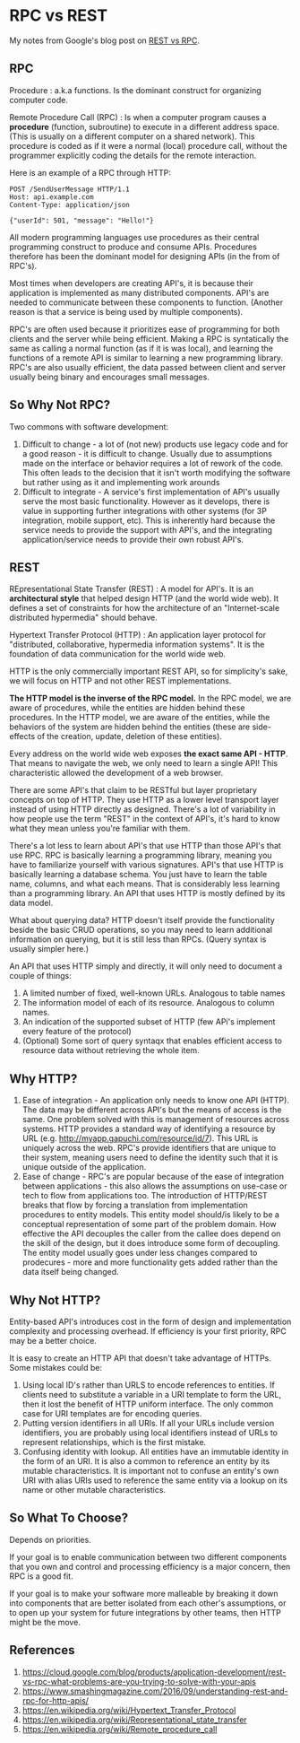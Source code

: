 # RPC vs REST

My notes from Google's blog post on [REST vs RPC](https://cloud.google.com/blog/products/application-development/rest-vs-rpc-what-problems-are-you-trying-to-solve-with-your-apis).

## RPC

Procedure
:  a.k.a functions. Is the dominant construct for organizing computer code. 

Remote Procedure Call (RPC)
:  Is when a computer program causes a **procedure** (function, subroutine) to execute in a different address space. (This is usually on a different computer on a shared network). This procedure is coded as if it were a normal (local) procedure call, without the programmer explicitly coding the details for the remote interaction.

Here is an example of a RPC through HTTP:

```http
POST /SendUserMessage HTTP/1.1
Host: api.example.com
Content-Type: application/json

{"userId": 501, "message": "Hello!"}
```

All modern programming languages use procedures as their central programming construct to produce and consume APIs. Procedures therefore has been the dominant model for designing APIs (in the from of RPC's).

Most times when developers are creating API's, it is because their application is implemented as many distributed components. API's are needed to communicate between these components to function. (Another reason is that a service is being used by multiple components).

RPC's are often used because it prioritizes ease of programming for both clients and the server while being efficient. Making a RPC is syntatically the same as calling a normal function (as if it is was local), and learning the functions of a remote API is similar to learning a new programming library. RPC's are also usually efficient, the data passed between client and server usually being binary and encourages small messages.

## So Why Not RPC?

Two commons with software development:

1. Difficult to change - a lot of (not new) products use legacy code and for a good reason - it is difficult to change. Usually due to assumptions made on the interface or behavior requires a lot of rework of the code. This often leads to the decision that it isn't worth modifying the software but rather using as it and implementing work arounds
1. Difficult to integrate - A service's first implementation of API's usually serve the most basic functionality. However as it develops, there is value in supporting further integrations with other systems (for 3P integration, mobile support, etc). This is inherently hard because the service needs to provide the support with API's, and the integrating application/service needs to provide their own robust API's.

## REST

REpresentational State Transfer (REST)
:  A model for API's. It is an **architectural style** that helped design HTTP (and the world wide web). It defines a set of constraints for how the architecture of an "Internet-scale distributed hypermedia" should behave.

Hypertext Transfer Protocol (HTTP)
:  An application layer protocol for "distributed, collaborative, hypermedia information systems". It is the foundation of data communication for the world wide web.

HTTP is the only commercially important REST API, so for simplicity's sake, we will focus on HTTP and not other REST implementations.

**The HTTP model is the inverse of the RPC model.** In the RPC model, we are aware of procedures, while the entities are hidden behind these procedures. In the HTTP model, we are aware of the entities, while the behaviors of the system are hidden behind the entities (these are side-effects of the creation, update, deletion of these entities).

Every address on the world wide web exposes **the exact same API - HTTP**. That means to navigate the web, we only need to learn a single API! This characteristic allowed the development of a web browser.

There are some API's that claim to be RESTful but layer proprietary concepts on top of HTTP. They use HTTP as a lower level transport layer instead of using HTTP directly as designed. There's a lot of variability in how people use the term "REST" in the context of API's, it's hard to know what they mean unless you're familiar with them.

There's a lot less to learn about API's that use HTTP than those API's that use RPC. RPC is basically learning a programming library, meaning you have to familiarize yourself with various signatures. API's that use HTTP is basically learning a database schema. You just have to learn the table name, columns, and what each means. That is considerably less learning than a programming library. An API that uses HTTP is mostly defined by its data model.

What about querying data? HTTP doesn't itself provide the functionality beside the basic CRUD operations, so you may need to learn additional information on querying, but it is still less than RPCs. (Query syntax is usually simpler here.)

An API that uses HTTP simply and directly, it will only need to document a couple of things:

1. A limited number of fixed, well-known URLs. Analogous to table names
1. The information model of each of its resource. Analogous to column names.
1. An indication of the supported subset of HTTP (few APi's implement every feature of the protocol)
1. (Optional) Some sort of query syntaqx that enables efficient access to resource data without retrieving the whole item.

## Why HTTP?

1. Ease of integration - An application only needs to know one API (HTTP). The data may be different across API's but the means of access is the same. One problem solved with this is management of resources across systems. HTTP provides a standard way of identifying a resource by URL (e.g. http://myapp.gapuchi.com/resource/id/7). This URL is uniquely across the web. RPC's provide identifiers that are unique to their system, meaning users need to define the identity such that it is unique outside of the application.
1. Ease of change - RPC's are popular because of the ease of integration between applications - this also allows the assumptions on use-case or tech to flow from applications too. The introduction of HTTP/REST breaks that flow by forcing a translation from implementation procedures to entity models. This entity model should/is likely to be a conceptual representation of some part of the problem domain. How effective the API decouples the caller from the callee does depend on the skill of the design, but it does introduce some form of decoupling. The entity model usually goes under less changes compared to prodecures - more and more functionality gets added rather than the data itself being changed.

## Why Not HTTP?

Entity-based API's introduces cost in the form of design and implementation complexity and processing overhead. If efficiency is your first priority, RPC may be a better choice.

It is easy to create an HTTP API that doesn't take advantage of HTTPs. Some mistakes could be:

1. Using local ID's rather than URLS to encode references to entities. If clients need to substitute a variable in a URI template to form the URL, then it lost the benefit of HTTP uniform interface. The only common case for URI templates are for encoding queries.
1. Putting version identifiers in all URls. If all your URLs include version identifiers, you are probably using local identifiers instead of URLs to represent relationships, which is the first mistake.
1. Confusing identity with lookup. All entities have an immutable identity in the form of an URI. It is also a common to reference an entity by its mutable characteristics. It is important not to confuse an entity's own URI with alias URIs used to reference the same entity via a lookup on its name or other mutable characteristics.

## So What To Choose?

Depends on priorities.

If your goal is to enable communication between two different components that you own and control and processing efficiency is a major concern, then RPC is a good fit.

If your goal is to make your software more malleable by breaking it down into components that are better isolated from each other's assumptions, or to open up your system for future integrations by other teams, then HTTP might be the move.

## References

1. https://cloud.google.com/blog/products/application-development/rest-vs-rpc-what-problems-are-you-trying-to-solve-with-your-apis
1. https://www.smashingmagazine.com/2016/09/understanding-rest-and-rpc-for-http-apis/
1. https://en.wikipedia.org/wiki/Hypertext_Transfer_Protocol
1. https://en.wikipedia.org/wiki/Representational_state_transfer
1. https://en.wikipedia.org/wiki/Remote_procedure_call